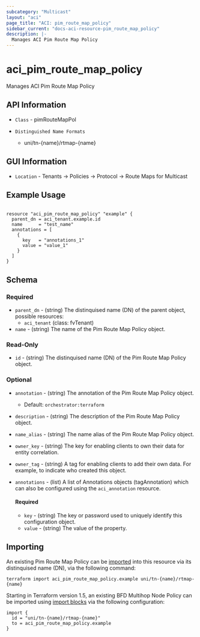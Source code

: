 ```yaml
---
subcategory: "Multicast"
layout: "aci"
page_title: "ACI: pim_route_map_policy"
sidebar_current: "docs-aci-resource-pim_route_map_policy"
description: |-
  Manages ACI Pim Route Map Policy
---
```


# aci_pim_route_map_policy #

Manages ACI Pim Route Map Policy

## API Information ##

* `Class` - pimRouteMapPol

* `Distinguished Name Formats`
  - uni/tn-{name}/rtmap-{name}

## GUI Information ##

* `Location` - Tenants -> Policies -> Protocol -> Route Maps for Multicast

## Example Usage ##

```hcl

resource "aci_pim_route_map_policy" "example" {
  parent_dn = aci_tenant.example.id
  name      = "test_name"
  annotations = [
    {
      key   = "annotations_1"
      value = "value_1"
    }
  ]
}

```

## Schema

### Required

* `parent_dn` - (string) The distinquised name (DN) of the parent object, possible resources:
  - `aci_tenant` (class: fvTenant)
* `name` - (string) The name of the Pim Route Map Policy object.

### Read-Only

* `id` - (string) The distinquised name (DN) of the Pim Route Map Policy object.

### Optional
  
* `annotation` - (string) The annotation of the Pim Route Map Policy object.
  - Default: `orchestrator:terraform`
* `description` - (string) The description of the Pim Route Map Policy object.
* `name_alias` - (string) The name alias of the Pim Route Map Policy object.
* `owner_key` - (string) The key for enabling clients to own their data for entity correlation.
* `owner_tag` - (string) A tag for enabling clients to add their own data. For example, to indicate who created this object.

* `annotations` - (list) A list of Annotations objects (tagAnnotation) which can also be configured using the `aci_annotation` resource.
  
  #### Required
  
  * `key` - (string) The key or password used to uniquely identify this configuration object.
  * `value` - (string) The value of the property.

## Importing ##

An existing Pim Route Map Policy can be [imported](https://www.terraform.io/docs/import/index.html) into this resource via its distinquised name (DN), via the following command:

```
terraform import aci_pim_route_map_policy.example uni/tn-{name}/rtmap-{name}
```

Starting in Terraform version 1.5, an existing BFD Multihop Node Policy can be imported 
using [import blocks](https://developer.hashicorp.com/terraform/language/import) via the following configuration:

```
import {
  id = "uni/tn-{name}/rtmap-{name}"
  to = aci_pim_route_map_policy.example
}
```